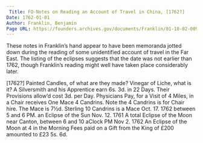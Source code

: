```yaml
---
 Title: FO-Notes on Reading an Account of Travel in China, [1762?]
Date: 1762-01-01
Author: Franklin, Benjamin
Page URL: https://founders.archives.gov/documents/Franklin/01-10-02-0098
---
```


These notes in Franklin’s hand appear to have been memoranda jotted down during the reading of some unidentified account of travel in the Far East. The listing of the eclipses suggests that the date was not earlier than 1762, though Franklin’s reading might well have taken place considerably later.
 
[1762?]
Painted Candles, of what are they made?
Vinegar of Liche, what is it?
A Silversmith and his Apprentice earn 6s. 3d. in 22 Days. Their Provisions allow’d cost 3d. per Day.
Physicians Pay, for a Visit of 4 Miles, in a Chair receives One Mace 4 Candrins. Note the 4 Candrins is for Chair hire. The Mace is 7½d. Sterling 10 Candrins is a Mace
Oct. 17. 1762 between 5 and 6 PM. an Eclipse of the Sun
Nov. 12. 1761 A total Eclipse of the Moon near Canton, between 6 and 10 aClock PM
Nov 2. 1762 An Eclipse of the Moon at 4 in the Morning
Fees paid on a Gift from the King of £200 amounted to £23 5s. 6d.

